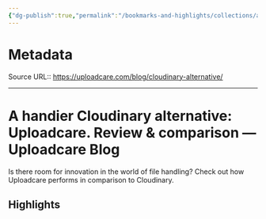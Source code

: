 ```yaml
---
{"dg-publish":true,"permalink":"/bookmarks-and-highlights/collections/articles/a-handier-cloudinary-alternative-uploadcare-review-and-amp-comparison-uploadcare-blog/","noteIcon":""}
---
```



# Metadata
Source URL:: https://uploadcare.com/blog/cloudinary-alternative/


---
# A handier Cloudinary alternative: Uploadcare. Review &amp; comparison — Uploadcare Blog

Is there room for innovation in the world of file handling? Check out how Uploadcare performs in comparison to Cloudinary.

## Highlights

